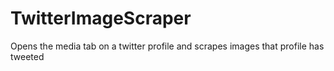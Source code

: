 # TwitterImageScraper
Opens the media tab on a twitter profile and scrapes images that profile has tweeted
